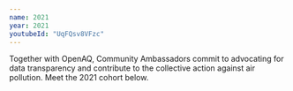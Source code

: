 ```yaml
---
name: 2021
year: 2021
youtubeId: "UqFQsv8VFzc"
---
```


Together with OpenAQ, Community Ambassadors commit to advocating for data transparency and contribute to the collective action against air pollution.
Meet the 2021 cohort below.
